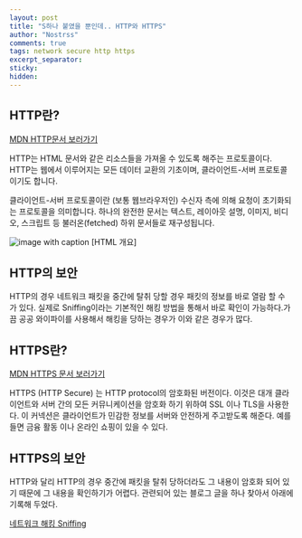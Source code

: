 ```yaml
---
layout: post
title: "S하나 붙였을 뿐인데.. HTTP와 HTTPS"
author: "Nostrss"
comments: true
tags: network secure http https
excerpt_separator:
sticky:
hidden:
---
```


## HTTP란? 

[MDN HTTP문서 보러가기](https://developer.mozilla.org/ko/docs/Web/HTTP)

HTTP는 HTML 문서와 같은 리소스들을 가져올 수 있도록 해주는 프로토콜이다. 
HTTP는 웹에서 이루어지는 모든 데이터 교환의 기초이며, 클라이언트-서버 프로토콜이기도 합니다. 

클라이언트-서버 프로토콜이란 (보통 웹브라우저인) 수신자 측에 의해 요청이 초기화되는 프로토콜을 의미합니다. 하나의 완전한 문서는 텍스트, 레이아웃 설명, 이미지, 비디오, 스크립트 등 불러온(fetched) 하위 문서들로 재구성됩니다.


![image with caption](https://mdn.mozillademos.org/files/13677/Fetching_a_page.png)
[HTML 개요]

## HTTP의 보안

HTTP의 경우 네트워크 패킷을 중간에 탈취 당할 경우 패킷의 정보를 바로 열람 할 수 가 있다. 실제로 Sniffing이라는 기본적인 해킹 방법을 통해서 바로 확인이 가능하다.가끔 공공 와이파이를 사용해서 해킹을 당하는 경우가 이와 같은 경우가 많다.

## HTTPS란?

[MDN HTTPS 문서 보러가기](https://developer.mozilla.org/ko/docs/Glossary/https)

HTTPS (HTTP Secure) 는 HTTP protocol의 암호화된 버전이다. 이것은 대개 클라이언트와 서버 간의 모든 커뮤니케이션을 암호화 하기 위하여 SSL 이나 TLS을 사용한다. 이 커넥션은 클라이언트가 민감한 정보를 서버와 안전하게 주고받도록 해준다. 예를들면 금융 활동 이나 온라인 쇼핑이 있을 수 있다.

## HTTPS의 보안

HTTP와 달리 HTTP의 경우 중간에 패킷을 탈취 당하더라도 그 내용이 암호화 되어 있기 때문에 그 내용을 확인하기가 어렵다. 관련되어 있는 블로그 글을 하나 찾아서 아래에 기록해 두었다.

[네트워크 해킹 Sniffing](https://quio314.tistory.com/58)






